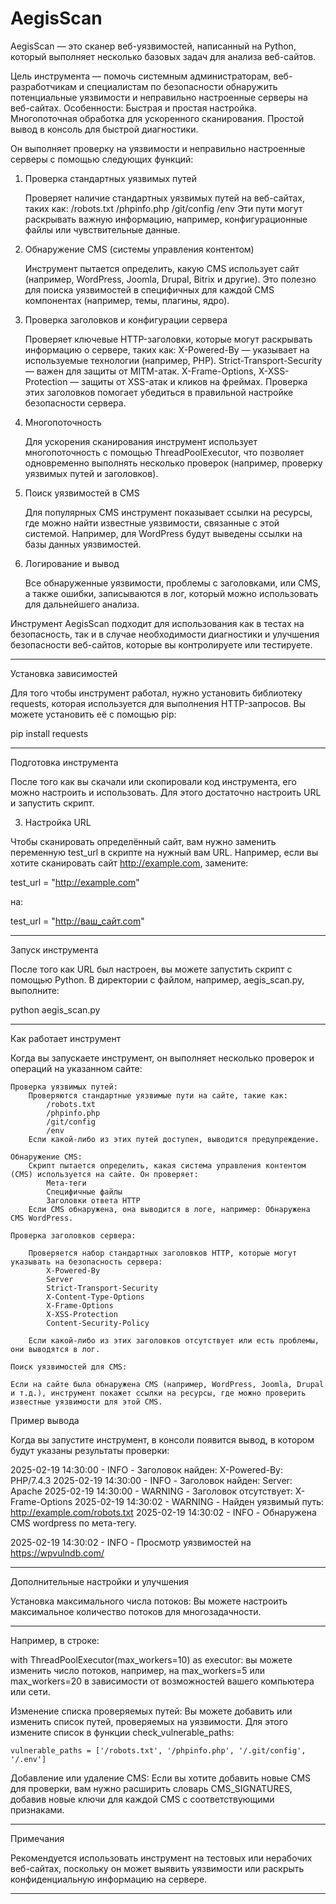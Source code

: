 # AegisScan

AegisScan — это сканер веб-уязвимостей, написанный на Python, который выполняет несколько базовых задач для анализа веб-сайтов. 

 Цель инструмента — помочь системным администраторам, веб-разработчикам и специалистам по безопасности обнаружить потенциальные уязвимости и неправильно настроенные серверы на веб-сайтах.
    Особенности:
        Быстрая и простая настройка.
        Многопоточная обработка для ускоренного сканирования.
        Простой вывод в консоль для быстрой диагностики.

Он выполняет проверку на уязвимости и неправильно настроенные серверы с помощью следующих функций:

1. Проверка стандартных уязвимых путей

    Проверяет наличие стандартных уязвимых путей на веб-сайтах, таких как:
        /robots.txt
        /phpinfo.php
        /git/config
        /env
    Эти пути могут раскрывать важную информацию, например, конфигурационные файлы или чувствительные данные.

2. Обнаружение CMS (системы управления контентом)

    Инструмент пытается определить, какую CMS использует сайт (например, WordPress, Joomla, Drupal, Bitrix и другие).
    Это полезно для поиска уязвимостей в специфичных для каждой CMS компонентах (например, темы, плагины, ядро).

3. Проверка заголовков и конфигурации сервера

    Проверяет ключевые HTTP-заголовки, которые могут раскрывать информацию о сервере, таких как:
        X-Powered-By — указывает на используемые технологии (например, PHP).
        Strict-Transport-Security — важен для защиты от MITM-атак.
        X-Frame-Options, X-XSS-Protection — защиты от XSS-атак и кликов на фреймах.
    Проверка этих заголовков помогает убедиться в правильной настройке безопасности сервера.

4. Многопоточность

   Для ускорения сканирования инструмент использует многопоточность с помощью ThreadPoolExecutor, что позволяет одновременно выполнять несколько проверок (например, проверку уязвимых путей и заголовков).

5. Поиск уязвимостей в CMS

   Для популярных CMS инструмент показывает ссылки на ресурсы, где можно найти известные уязвимости, связанные с этой системой. Например, для WordPress будут выведены ссылки на базы данных уязвимостей.

6. Логирование и вывод

   Все обнаруженные уязвимости, проблемы с заголовками, или CMS, а также ошибки, записываются в лог, который можно использовать для дальнейшего анализа.

Инструмент AegisScan подходит для использования как в тестах на безопасность, так и в случае необходимости диагностики и улучшения безопасности веб-сайтов, которые вы контролируете или тестируете.

-----

Установка зависимостей

Для того чтобы инструмент работал, нужно установить библиотеку requests, которая используется для выполнения HTTP-запросов. Вы можете установить её с помощью pip:

pip install requests

------

Подготовка инструмента

После того как вы скачали или скопировали код инструмента, его можно настроить и использовать. Для этого достаточно настроить URL и запустить скрипт.

3. Настройка URL

Чтобы сканировать определённый сайт, вам нужно заменить переменную test_url в скрипте на нужный вам URL. Например, если вы хотите сканировать сайт http://example.com, замените:

test_url = "http://example.com"

на:

test_url = "http://ваш_сайт.com"

-----

Запуск инструмента

После того как URL был настроен, вы можете запустить скрипт с помощью Python. В директории с файлом, например, aegis_scan.py, выполните:

python aegis_scan.py

-----

Как работает инструмент

Когда вы запускаете инструмент, он выполняет несколько проверок и операций на указанном сайте:

    Проверка уязвимых путей:
        Проверяются стандартные уязвимые пути на сайте, такие как:
            /robots.txt
            /phpinfo.php
            /git/config
            /env
        Если какой-либо из этих путей доступен, выводится предупреждение.

    Обнаружение CMS:
        Скрипт пытается определить, какая система управления контентом (CMS) используется на сайте. Он проверяет:
            Мета-теги
            Специфичные файлы
            Заголовки ответа HTTP
        Если CMS обнаружена, она выводится в логе, например: Обнаружена CMS WordPress.

    Проверка заголовков сервера:
    
        Проверяется набор стандартных заголовков HTTP, которые могут указывать на безопасность сервера:
            X-Powered-By
            Server
            Strict-Transport-Security
            X-Content-Type-Options
            X-Frame-Options
            X-XSS-Protection
            Content-Security-Policy
            
        Если какой-либо из этих заголовков отсутствует или есть проблемы, они выводятся в лог.

    Поиск уязвимостей для CMS:
    
    Если на сайте была обнаружена CMS (например, WordPress, Joomla, Drupal и т.д.), инструмент покажет ссылки на ресурсы, где можно проверить известные уязвимости для этой CMS.


Пример вывода

Когда вы запустите инструмент, в консоли появится вывод, в котором будут указаны результаты проверки:

2025-02-19 14:30:00 - INFO - Заголовок найден: X-Powered-By: PHP/7.4.3
2025-02-19 14:30:00 - INFO - Заголовок найден: Server: Apache
2025-02-19 14:30:00 - WARNING - Заголовок отсутствует: X-Frame-Options
2025-02-19 14:30:02 - WARNING - Найден уязвимый путь: http://example.com/robots.txt
2025-02-19 14:30:02 - INFO - Обнаружена CMS wordpress по мета-тегу.

2025-02-19 14:30:02 - INFO - Просмотр уязвимостей на https://wpvulndb.com/

------

Дополнительные настройки и улучшения

Установка максимального числа потоков: Вы можете настроить максимальное количество потоков для многозадачности. 

-----

Например, в строке:

with ThreadPoolExecutor(max_workers=10) as executor: вы можете изменить число потоков, например, на max_workers=5 или max_workers=20 в зависимости от возможностей вашего компьютера или сети.

Изменение списка проверяемых путей: Вы можете добавить или изменить список путей, проверяемых на уязвимости. Для этого измените список в функции check_vulnerable_paths:

    vulnerable_paths = ['/robots.txt', '/phpinfo.php', '/.git/config', '/.env']

Добавление или удаление CMS: Если вы хотите добавить новые CMS для проверки, вам нужно расширить словарь CMS_SIGNATURES, добавив новые ключи для каждой CMS с соответствующими признаками.

-----

Примечания

Рекомендуется использовать инструмент на тестовых или нерабочих веб-сайтах, поскольку он может выявить уязвимости или раскрыть конфиденциальную информацию на сервере.

-----


